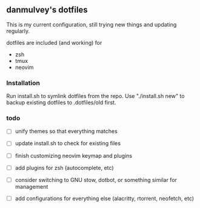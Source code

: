 ## danmulvey's dotfiles

This is my current configuration, still trying new things and updating regularly.

dotfiles are included (and working) for
- zsh
- tmux
- neovim

### Installation

Run install.sh to symlink dotfiles from the repo. Use "./install.sh new" to backup existing dotfiles to .dotfiles/old first.

### todo

- [ ] unify themes so that everything matches
- [ ] update install.sh to check for existing files
- [ ] finish customizing neovim keymap and plugins
- [ ] add plugins for zsh (autocomplete, etc)
- [ ] consider switching to GNU stow, dotbot, or something similar for management
- [ ] add configurations for everything else (alacritty, rtorrent, neofetch, etc)

